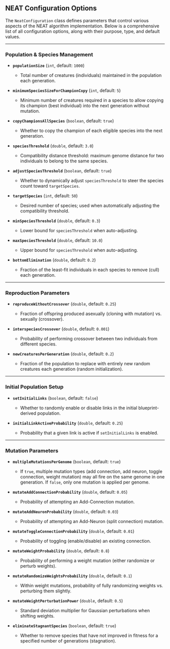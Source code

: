 ## NEAT Configuration Options

The `NeatConfiguration` class defines parameters that control various aspects of the NEAT algorithm implementation.
Below is a comprehensive list of all configuration options, along with their purpose, type, and default values.

---

### Population & Species Management

* **`populationSize`** (`int`, default: `1000`)

    * Total number of creatures (individuals) maintained in the population each generation.

* **`minimumSpeciesSizeForChampionCopy`** (`int`, default: `5`)

    * Minimum number of creatures required in a species to allow copying its champion (best individual) into the next
      generation without mutation.

* **`copyChampionsAllSpecies`** (`boolean`, default: `true`)

    * Whether to copy the champion of each eligible species into the next generation.

* **`speciesThreshold`** (`double`, default: `3.0`)

    * Compatibility distance threshold: maximum genome distance for two individuals to belong to the same species.

* **`adjustSpeciesThreshold`** (`boolean`, default: `true`)

    * Whether to dynamically adjust `speciesThreshold` to steer the species count toward `targetSpecies`.

* **`targetSpecies`** (`int`, default: `50`)

    * Desired number of species; used when automatically adjusting the compatibility threshold.

* **`minSpeciesThreshold`** (`double`, default: `0.3`)

    * Lower bound for `speciesThreshold` when auto-adjusting.

* **`maxSpeciesThreshold`** (`double`, default: `10.0`)

    * Upper bound for `speciesThreshold` when auto-adjusting.

* **`bottomElimination`** (`double`, default: `0.2`)

    * Fraction of the least-fit individuals in each species to remove (cull) each generation.

---

### Reproduction Parameters

* **`reproduceWithoutCrossover`** (`double`, default: `0.25`)

    * Fraction of offspring produced asexually (cloning with mutation) vs. sexually (crossover).

* **`interspeciesCrossover`** (`double`, default: `0.001`)

    * Probability of performing crossover between two individuals from different species.

* **`newCreaturesPerGeneration`** (`double`, default: `0.2`)

    * Fraction of the population to replace with entirely new random creatures each generation (random initialization).

---

### Initial Population Setup

* **`setInitialLinks`** (`boolean`, default: `false`)

    * Whether to randomly enable or disable links in the initial blueprint-derived population.

* **`initialLinkActiveProbability`** (`double`, default: `0.25`)

    * Probability that a given link is active if `setInitialLinks` is enabled.

---

### Mutation Parameters

* **`multipleMutationsPerGenome`** (`boolean`, default: `true`)

    * If `true`, multiple mutation types (add connection, add neuron, toggle connection, weight mutation) may all fire
      on the same genome in one generation. If `false`, only one mutation is applied per genome.

* **`mutateAddConnectionProbability`** (`double`, default: `0.05`)

    * Probability of attempting an Add-Connection mutation.

* **`mutateAddNeuronProbability`** (`double`, default: `0.03`)

    * Probability of attempting an Add-Neuron (split connection) mutation.

* **`mutateToggleConnectionProbability`** (`double`, default: `0.01`)

    * Probability of toggling (enable/disable) an existing connection.

* **`mutateWeightProbability`** (`double`, default: `0.8`)

    * Probability of performing a weight mutation (either randomize or perturb weights).

* **`mutateRandomizeWeightsProbability`** (`double`, default: `0.1`)

    * Within weight mutations, probability of fully randomizing weights vs. perturbing them slightly.

* **`mutateWeightPerturbationPower`** (`double`, default: `0.5`)

    * Standard deviation multiplier for Gaussian perturbations when shifting weights.

* **`eliminateStagnantSpecies`** (`boolean`, default: `true`)

    * Whether to remove species that have not improved in fitness for a specified number of generations (stagnation).
